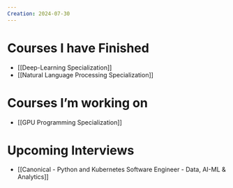 ```yaml
---
Creation: 2024-07-30
---
```

# Courses I have Finished
- [[Deep-Learning Specialization]]
- [[Natural Language Processing Specialization]]
# Courses I’m working on
- [[GPU Programming Specialization]]

# Upcoming Interviews
- [[Canonical - Python and Kubernetes Software Engineer - Data, AI-ML & Analytics]]


